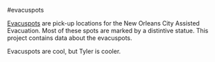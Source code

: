 #evacuspots

[Evacuspots](http://www.evacuteer.org/evacuspots/) are pick-up locations for
the New Orleans City Assisted Evacuation. Most of these spots are marked by a
distintive statue. This project contains data about the evacuspots.

Evacuspots are cool, but Tyler is cooler.
